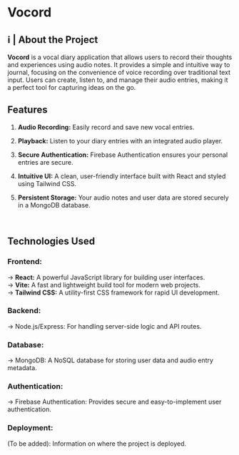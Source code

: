<strong> <h1> Vocord </h1> </strong>
<h2>ℹ️ | About the Project</h2>
<p><b>Vocord</b> is a vocal diary application that allows users to record their thoughts and experiences using audio notes. It provides a simple and intuitive way to journal, focusing on the convenience of voice recording over traditional text input. Users can create, listen to, and manage their audio entries, making it a perfect tool for capturing ideas on the go.</p>

<h2>Features</h2>

1. <b>Audio Recording:</b> Easily record and save new vocal entries.

2. <b>Playback:</b> Listen to your diary entries with an integrated audio player.

3. <b>Secure Authentication:</b> Firebase Authentication ensures your personal entries are secure.

4. <b>Intuitive UI:</b> A clean, user-friendly interface built with React and styled using Tailwind CSS.

5. <b>Persistent Storage:</b> Your audio notes and user data are stored securely in a MongoDB database.
<br/>
<h2>Technologies Used</h2>
<h3>Frontend:</h3>
→ <b>React:</b> A powerful JavaScript library for building user interfaces.<br/>
→ <b>Vite:</b> A fast and lightweight build tool for modern web projects.<br/>
→ <b>Tailwind CSS:</b> A utility-first CSS framework for rapid UI development.<br/>

<h3>Backend:</h3>

→ Node.js/Express: For handling server-side logic and API routes.

<h3>Database:</h3>

→ MongoDB: A NoSQL database for storing user data and audio entry metadata.

<h3>Authentication:</h3>

→ Firebase Authentication: Provides secure and easy-to-implement user authentication.

<h3>Deployment:</h3>

(To be added): Information on where the project is deployed.
